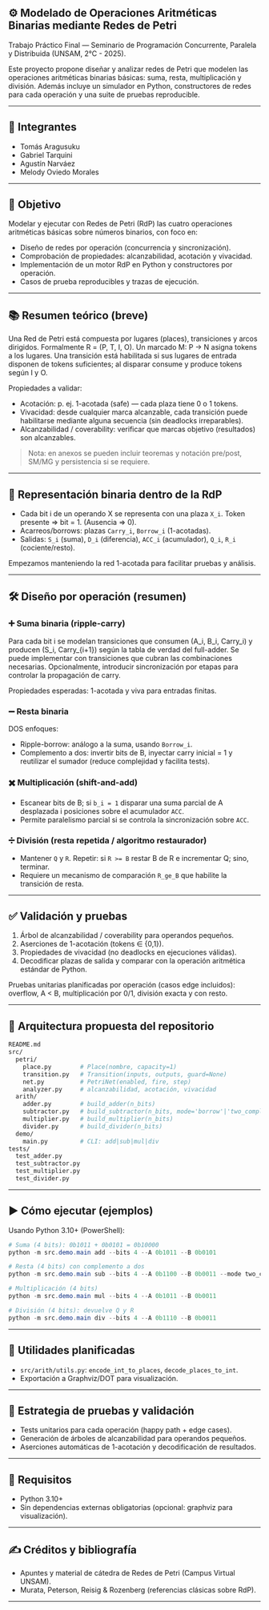 ## ⚙️ Modelado de Operaciones Aritméticas Binarias mediante Redes de Petri

Trabajo Práctico Final — Seminario de Programación Concurrente, Paralela y Distribuida (UNSAM, 2°C - 2025).

Este proyecto propone diseñar y analizar redes de Petri que modelen las operaciones aritméticas binarias básicas: suma, resta, multiplicación y división. Además incluye un simulador en Python, constructores de redes para cada operación y una suite de pruebas reproducible.

---

## 👥 Integrantes

- Tomás Aragusuku
- Gabriel Tarquini
- Agustín Narváez
- Melody Oviedo Morales

---

## 🎯 Objetivo

Modelar y ejecutar con Redes de Petri (RdP) las cuatro operaciones aritméticas básicas sobre números binarios, con foco en:

- Diseño de redes por operación (concurrencia y sincronización).
- Comprobación de propiedades: alcanzabilidad, acotación y vivacidad.
- Implementación de un motor RdP en Python y constructores por operación.
- Casos de prueba reproducibles y trazas de ejecución.

---

## 📚 Resumen teórico (breve)

Una Red de Petri está compuesta por lugares (places), transiciones y arcos dirigidos. Formalmente R = (P, T, I, O). Un marcado M: P → N asigna tokens a los lugares. Una transición está habilitada si sus lugares de entrada disponen de tokens suficientes; al disparar consume y produce tokens según I y O.

Propiedades a validar:

- Acotación: p. ej. 1-acotada (safe) — cada plaza tiene 0 o 1 tokens.
- Vivacidad: desde cualquier marca alcanzable, cada transición puede habilitarse mediante alguna secuencia (sin deadlocks irreparables).
- Alcanzabilidad / coverability: verificar que marcas objetivo (resultados) son alcanzables.

> Nota: en anexos se pueden incluir teoremas y notación pre/post, SM/MG y persistencia si se requiere.

---

## 🔢 Representación binaria dentro de la RdP

- Cada bit i de un operando X se representa con una plaza `X_i`. Token presente ⇒ bit = 1. (Ausencia ⇒ 0).
- Acarreos/borrows: plazas `Carry_i`, `Borrow_i` (1-acotadas).
- Salidas: `S_i` (suma), `D_i` (diferencia), `ACC_i` (acumulador), `Q_i`, `R_i` (cociente/resto).

Empezamos manteniendo la red 1-acotada para facilitar pruebas y análisis.

---

## 🛠️ Diseño por operación (resumen)

### ➕ Suma binaria (ripple-carry)

Para cada bit i se modelan transiciones que consumen (A_i, B_i, Carry_i) y producen (S_i, Carry_{i+1}) según la tabla de verdad del full-adder. Se puede implementar con transiciones que cubran las combinaciones necesarias. Opcionalmente, introducir sincronización por etapas para controlar la propagación de carry.

Propiedades esperadas: 1-acotada y viva para entradas finitas.

### ➖ Resta binaria

DOS enfoques:

- Ripple-borrow: análogo a la suma, usando `Borrow_i`.
- Complemento a dos: invertir bits de B, inyectar carry inicial = 1 y reutilizar el sumador (reduce complejidad y facilita tests).

### ✖️ Multiplicación (shift-and-add)

- Escanear bits de B; si `b_i = 1` disparar una suma parcial de A desplazada i posiciones sobre el acumulador `ACC`.
- Permite paralelismo parcial si se controla la sincronización sobre `ACC`.

### ➗ División (resta repetida / algoritmo restaurador)

- Mantener `Q` y `R`. Repetir: si `R >= B` restar B de R e incrementar Q; sino, terminar.
- Requiere un mecanismo de comparación `R_ge_B` que habilite la transición de resta.

---

## ✅ Validación y pruebas

1) Árbol de alcanzabilidad / coverability para operandos pequeños.
2) Aserciones de 1-acotación (tokens ∈ {0,1}).
3) Propiedades de vivacidad (no deadlocks en ejecuciones válidas).
4) Decodificar plazas de salida y comparar con la operación aritmética estándar de Python.

Pruebas unitarias planificadas por operación (casos edge incluidos): overflow, A < B, multiplicación por 0/1, división exacta y con resto.

---

## 📁 Arquitectura propuesta del repositorio

```bash
README.md
src/
  petri/
    place.py        # Place(nombre, capacity=1)
    transition.py   # Transition(inputs, outputs, guard=None)
    net.py          # PetriNet(enabled, fire, step)
    analyzer.py     # alcanzabilidad, acotación, vivacidad
  arith/
    adder.py        # build_adder(n_bits)
    subtractor.py   # build_subtractor(n_bits, mode='borrow'|'two_complement')
    multiplier.py   # build_multiplier(n_bits)
    divider.py      # build_divider(n_bits)
  demo/
    main.py         # CLI: add|sub|mul|div
tests/
  test_adder.py
  test_subtractor.py
  test_multiplier.py
  test_divider.py
```

---

## ▶️ Cómo ejecutar (ejemplos)

Usando Python 3.10+ (PowerShell):

```powershell
# Suma (4 bits): 0b1011 + 0b0101 = 0b10000
python -m src.demo.main add --bits 4 --A 0b1011 --B 0b0101

# Resta (4 bits) con complemento a dos
python -m src.demo.main sub --bits 4 --A 0b1100 --B 0b0011 --mode two_complement

# Multiplicación (4 bits)
python -m src.demo.main mul --bits 4 --A 0b1011 --B 0b0011

# División (4 bits): devuelve Q y R
python -m src.demo.main div --bits 4 --A 0b1110 --B 0b0011
```

---

## 🧩 Utilidades planificadas

- `src/arith/utils.py`: `encode_int_to_places`, `decode_places_to_int`.
- Exportación a Graphviz/DOT para visualización.

---

## 🧪 Estrategia de pruebas y validación

- Tests unitarios para cada operación (happy path + edge cases).
- Generación de árboles de alcanzabilidad para operandos pequeños.
- Aserciones automáticas de 1-acotación y decodificación de resultados.

---

## 📎 Requisitos

- Python 3.10+
- Sin dependencias externas obligatorias (opcional: graphviz para visualización).

---

## ✍️ Créditos y bibliografía

- Apuntes y material de cátedra de Redes de Petri (Campus Virtual UNSAM).
- Murata, Peterson, Reisig & Rozenberg (referencias clásicas sobre RdP).

---
